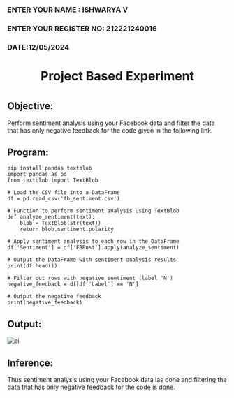 <H3>ENTER YOUR NAME : ISHWARYA V</H3>
<H3>ENTER YOUR REGISTER NO: 212221240016</H3>
<H3>DATE:12/05/2024</H3>
<H1 Align="center">Project Based Experiment<H1>
  
## Objective:
Perform sentiment analysis using your Facebook data and filter the data that has only negative feedback for the code given in the following link.
  
## Program:
```
pip install pandas textblob
import pandas as pd
from textblob import TextBlob

# Load the CSV file into a DataFrame
df = pd.read_csv('fb_sentiment.csv')

# Function to perform sentiment analysis using TextBlob
def analyze_sentiment(text):
    blob = TextBlob(str(text))
    return blob.sentiment.polarity

# Apply sentiment analysis to each row in the DataFrame
df['Sentiment'] = df['FBPost'].apply(analyze_sentiment)

# Output the DataFrame with sentiment analysis results
print(df.head())

# Filter out rows with negative sentiment (label 'N')
negative_feedback = df[df['Label'] == 'N']

# Output the negative feedback
print(negative_feedback)
```

## Output:

![ai](https://github.com/Ishu-Vasanth/Project-Based-Experiment-AAI/assets/94154614/6deccb94-a6ae-4a3c-a418-6b21a66f196c)

## Inference:
Thus sentiment analysis using your Facebook data ias done and filtering the data that has only negative feedback for the code is done.
